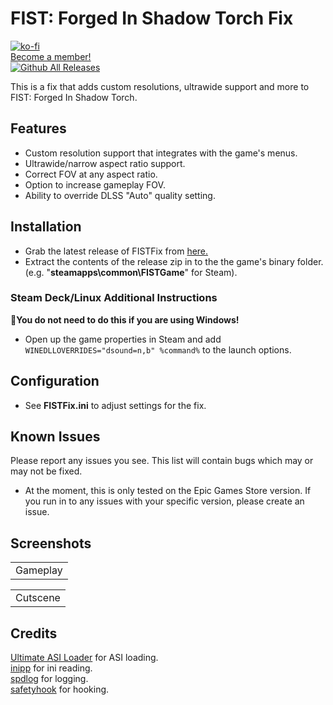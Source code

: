 # FIST: Forged In Shadow Torch Fix
[![ko-fi](https://ko-fi.com/img/githubbutton_sm.svg)](https://ko-fi.com/W7W01UAI9)<br />
<a href="https://www.patreon.com/bePatron?u=93005037" data-patreon-widget-type="become-patron-button">Become a member!</a><script async src="https://c6.patreon.com/becomePatronButton.bundle.js"></script><br />
[![Github All Releases](https://img.shields.io/github/downloads/Lyall/FISTFix/total.svg)](https://github.com/Lyall/FISTFix/releases)

This is a fix that adds custom resolutions, ultrawide support and more to FIST: Forged In Shadow Torch.<br />

## Features
- Custom resolution support that integrates with the game's menus.
- Ultrawide/narrow aspect ratio support.
- Correct FOV at any aspect ratio.
- Option to increase gameplay FOV.
- Ability to override DLSS "Auto" quality setting.

## Installation
- Grab the latest release of FISTFix from [here.](https://github.com/Lyall/FISTFix/releases)
- Extract the contents of the release zip in to the the game's binary folder.<br />(e.g. "**steamapps\common\FISTGame**" for Steam).

### Steam Deck/Linux Additional Instructions
🚩**You do not need to do this if you are using Windows!**
- Open up the game properties in Steam and add `WINEDLLOVERRIDES="dsound=n,b" %command%` to the launch options.

## Configuration
- See **FISTFix.ini** to adjust settings for the fix.

## Known Issues
Please report any issues you see.
This list will contain bugs which may or may not be fixed.

- At the moment, this is only tested on the Epic Games Store version. If you run in to any issues with your specific version, please create an issue.

## Screenshots

| |
|:--:|
| Gameplay |

| |
|:--:|
| Cutscene |

## Credits
[Ultimate ASI Loader](https://github.com/ThirteenAG/Ultimate-ASI-Loader) for ASI loading. <br />
[inipp](https://github.com/mcmtroffaes/inipp) for ini reading. <br />
[spdlog](https://github.com/gabime/spdlog) for logging. <br />
[safetyhook](https://github.com/cursey/safetyhook) for hooking.
